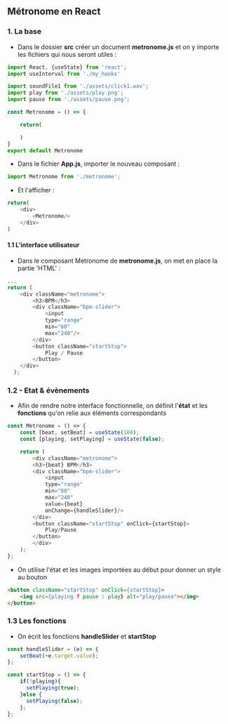 ## Métronome en React

### 1. La base

- Dans le dossier **src** créer un document **metronome.js** et on y importe les fichiers qui nous seront utiles : 

```javascript
import React, {useState} from 'react';
import useInterval from './my_hooks'

import soundFile1 from './assets/click1.wav';
import play from './assets/play.png';
import pause from './assets/pause.png';

const Metronome = () => {

    return(

    )
}
export default Metronome
```

- Dans le fichier **App.js**, importer le nouveau composant :

```javascript
import Metronome from './metronome';
```

- Et l'afficher :
```javascript
return(
    <div>
        <Metronome/>
    </div>
)
```

#### 1.1 L'interface utilisateur

- Dans le composant Metronome de **metronome.js**, on met en place la partie 'HTML' :

```javascript
...
return (
    <div className="metronome">
        <h3>BPM</h3>
        <div className="bpm-slider">
            <input
            type="range"
            min="60"
            max="240"/>
        </div>
        <button className="startStop">
            Play / Pause
        </button>
    </div>
  );
```

### 1.2 - Etat & évènements

- Afin de rendre notre interface fonctionnelle, on définit l'**état** et les **fonctions** qu'on relie aux éléments correspondants

```javascript
const Metronome = () => {
    const [beat, setBeat] = useState(100);
    const [playing, setPlaying] = useState(false); 

    return (
        <div className="metronome">
        <h3>{beat} BPM</h3>         
        <div className="bpm-slider">
            <input
            type="range"
            min="60"
            max="240"
            value={beat}
            onChange={handleSlider}/>
        </div>
        <button className="startStop" onClick={startStop}>
            Play/Pause
        </button>
        </div>
    );
};
```

- On utilise l'état et les images importées au début pour donner un style au bouton

```html
<button className="startStop" onClick={startStop}>
    <img src={playing ? pause : play} alt="play/pause"></img>
</button>
```


### 1.3 Les fonctions

- On écrit les fonctions **handleSlider** et **startStop**

```javascript
const handleSlider = (e) => {
    setBeat(+e.target.value);
};

const startStop = () => {
    if(!playing){
      setPlaying(true);
    }else {
      setPlaying(false);
    };
};
```

